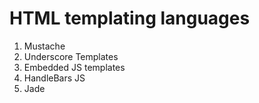 # HTML templating languages

1. Mustache
2. Underscore Templates
3. Embedded JS templates
4. HandleBars JS
5. Jade
